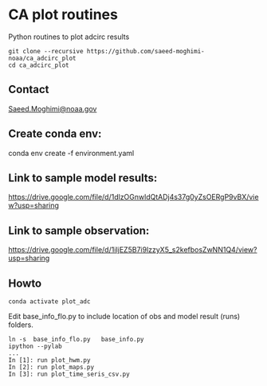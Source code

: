 # CA plot routines
Python routines to plot adcirc results
```
git clone --recursive https://github.com/saeed-moghimi-noaa/ca_adcirc_plot
cd ca_adcirc_plot
```
## Contact
Saeed.Moghimi@noaa.gov

## Create conda env:
conda env create -f environment.yaml

## Link to sample model results:
https://drive.google.com/file/d/1dlzOGnwldQtADj4s37g0yZsOERgP9vBX/view?usp=sharing

## Link to sample observation:
https://drive.google.com/file/d/1iIjEZ5B7i9lzzyX5_s2kefbosZwNN1Q4/view?usp=sharing

## Howto

```
conda activate plot_adc
```

Edit base_info_flo.py to include location of obs and model result (runs) folders.

```
ln -s  base_info_flo.py   base_info.py
ipython --pylab
...
In [1]: run plot_hwm.py  
In [2]: run plot_maps.py 
In [3]: run plot_time_seris_csv.py
```